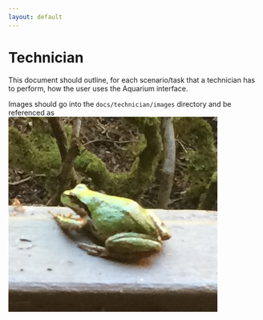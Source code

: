 ```yaml
---
layout: default
---
```

# Technician

This document should outline, for each scenario/task that a technician has to perform, how the user uses the Aquarium interface.

Images should go into the `docs/technician/images` directory and be referenced as
![The Aquarium Technician View](images/technician_view.jpg "The planner tab")